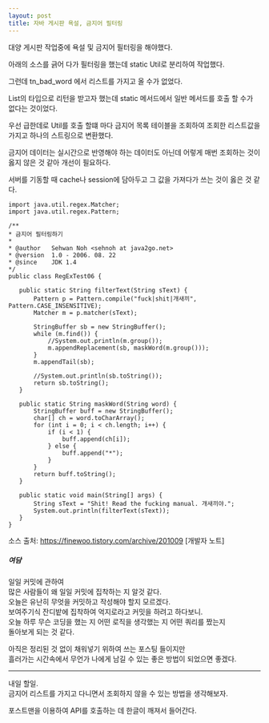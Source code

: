 ```yaml
---
layout: post
title: 자바 게시판 욕설, 금지어 필터링
---
```

대양 게시판 작업중에 욕설 및 금지어 필터링을 해야했다.

아래의 소스를 긁어 다가 필터링을 했는데 static Util로 분리하여 작업했다.

그런데 tn_bad_word 에서 리스트를 가지고 올 수가 없었다.

List<String>의 타입으로 리턴을 받고자 했는데 static 메서드에서 일반 메서드를 호출 할 수가 없다는 것이었다.  

우선 급한데로 Util를 호출 할떄 마다 금지어 목록 테이블을 조회하여 조회한 리스트값을 가지고 하나의 스트링으로 변환했다.

금지어 데이터는 실시간으로 반영해야 하는 데이터도 아닌데 어렇게 매번 조회하는 것이 옳지 않은 것 같아 개선이 필요하다.

서버를 기동할 때 cache나 session에 담아두고 그 값을 가져다가 쓰는 것이 옳은 것 같다.
 ```
import java.util.regex.Matcher;
import java.util.regex.Pattern;

/**
 * 금지어 필터링하기
 *
 * @author   Sehwan Noh <sehnoh at java2go.net>
 * @version  1.0 - 2006. 08. 22
 * @since    JDK 1.4
 */
public class RegExTest06 {

    public static String filterText(String sText) {
        Pattern p = Pattern.compile("fuck|shit|개새끼", Pattern.CASE_INSENSITIVE);
        Matcher m = p.matcher(sText);

        StringBuffer sb = new StringBuffer();
        while (m.find()) {
            //System.out.println(m.group());
            m.appendReplacement(sb, maskWord(m.group()));
        }
        m.appendTail(sb);

        //System.out.println(sb.toString());
        return sb.toString();
    }

    public static String maskWord(String word) {
        StringBuffer buff = new StringBuffer();
        char[] ch = word.toCharArray();
        for (int i = 0; i < ch.length; i++) {
            if (i < 1) {
                buff.append(ch[i]);
            } else {
                buff.append("*");
            }
        }
        return buff.toString();
    }

    public static void main(String[] args) {
        String sText = "Shit! Read the fucking manual. 개새끼야.";        
        System.out.println(filterText(sText));
    }
}
```
소스 출처: https://finewoo.tistory.com/archive/201009 [개발자 노트]

##### 여담  
일일 커밋에 관하여  
많은 사람들이 왜 일일 커밋에 집착하는 지 알것 같다.  
오늘은 유난히 무엇을 커밋하고 작성해야 할지 모르겠다.  
보여주기식 잔디밭에 집착하여 억지로라고 커밋을 하려고 하다보니.  
오늘 하루 무슨 코딩을 했는 지 어떤 로직을 생각했는 지 어떤 쿼리를 짰는지  
돌아보게 되는 것 같다.

아직은 정리된 것 없이 채워넣기 위하여 쓰는 포스팅 들이지만  
흘러가는 시간속에서 무언가 나에게 남길 수 있는 좋은 방법이 되었으면 좋겠다.


-----
내일 할일.  
금지어 리스트를 가지고 다니면서 조회하지 않을 수 있는 방법을 생각해보자.

포스트맨을 이용하여 API를 호출하는 데 한글이 깨져서 들어간다.
